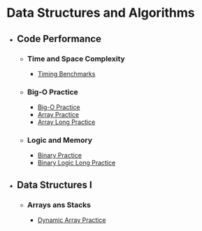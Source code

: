 # Data Structures and Algorithms

- ## Code Performance

  - ### Time and Space Complexity

    - [Timing Benchmarks](timing-benchmarks/)

  - ### Big-O Practice

    - [Big-O Practice](big-o-practice/)
    - [Array Practice](array-practice/)
    - [Array Long Practice](array-long-practice/)

  - ### Logic and Memory

    - [Binary Practice](binary-practice/)
    - [Binary Logic Long Practice](binary-logic-long-practice/)

- ## Data Structures I

  - ### Arrays ans Stacks

    - [Dynamic Array Practice](dynamic-arrays-practice/)
